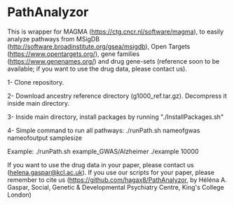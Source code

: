# PathAnalyzor

This is wrapper for MAGMA (https://ctg.cncr.nl/software/magma), to easily analyze pathways from MSigDB (http://software.broadinstitute.org/gsea/msigdb), Open Targets (https://www.opentargets.org/), gene families (https://www.genenames.org/) and drug gene-sets (reference soon to be available; if you want to use the drug data, please contact us).

1- Clone repository.

2- Download ancestry reference directory (g1000_ref.tar.gz). Decompress it inside main directory.

3- Inside main directory, install packages by running "./InstallPackages.sh"

4- Simple command to run all pathways: ./runPath.sh nameofgwas nameofoutput samplesize

Example:
./runPath.sh example_GWAS/Alzheimer ./example 10000

If you want to use the drug data in your paper, please contact us (helena.gaspar@kcl.ac.uk).
If you use our scripts for your paper, please remember to cite us (https://github.com/hagax8/PathAnalyzor, by Héléna A. Gaspar, Social, Genetic & Developmental Psychiatry Centre, King's College London)
